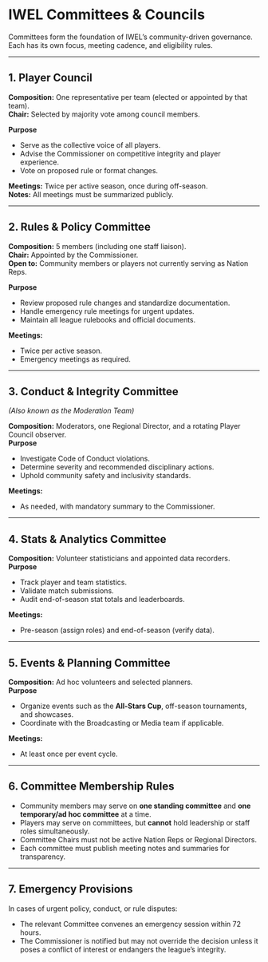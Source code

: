 # IWEL Committees & Councils

Committees form the foundation of IWEL’s community-driven governance.  
Each has its own focus, meeting cadence, and eligibility rules.

---

## 1. Player Council
**Composition:** One representative per team (elected or appointed by that team).  
**Chair:** Selected by majority vote among council members.

**Purpose**
- Serve as the collective voice of all players.
- Advise the Commissioner on competitive integrity and player experience.
- Vote on proposed rule or format changes.

**Meetings:** Twice per active season, once during off-season.  
**Notes:** All meetings must be summarized publicly.

---

## 2. Rules & Policy Committee
**Composition:** 5 members (including one staff liaison).  
**Chair:** Appointed by the Commissioner.  
**Open to:** Community members or players not currently serving as Nation Reps.

**Purpose**
- Review proposed rule changes and standardize documentation.
- Handle emergency rule meetings for urgent updates.
- Maintain all league rulebooks and official documents.

**Meetings:**  
- Twice per active season.  
- Emergency meetings as required.

---

## 3. Conduct & Integrity Committee
*(Also known as the Moderation Team)*

**Composition:** Moderators, one Regional Director, and a rotating Player Council observer.  
**Purpose**
- Investigate Code of Conduct violations.
- Determine severity and recommended disciplinary actions.
- Uphold community safety and inclusivity standards.

**Meetings:**  
- As needed, with mandatory summary to the Commissioner.

---

## 4. Stats & Analytics Committee
**Composition:** Volunteer statisticians and appointed data recorders.  
**Purpose**
- Track player and team statistics.
- Validate match submissions.
- Audit end-of-season stat totals and leaderboards.

**Meetings:**  
- Pre-season (assign roles) and end-of-season (verify data).

---

## 5. Events & Planning Committee
**Composition:** Ad hoc volunteers and selected planners.  
**Purpose**
- Organize events such as the **All-Stars Cup**, off-season tournaments, and showcases.
- Coordinate with the Broadcasting or Media team if applicable.

**Meetings:**  
- At least once per event cycle.

---

## 6. Committee Membership Rules
- Community members may serve on **one standing committee** and **one temporary/ad hoc committee** at a time.
- Players may serve on committees, but **cannot** hold leadership or staff roles simultaneously.
- Committee Chairs must not be active Nation Reps or Regional Directors.
- Each committee must publish meeting notes and summaries for transparency.

---

## 7. Emergency Provisions
In cases of urgent policy, conduct, or rule disputes:
- The relevant Committee convenes an emergency session within 72 hours.
- The Commissioner is notified but may not override the decision unless it poses a conflict of interest or endangers the league’s integrity.
